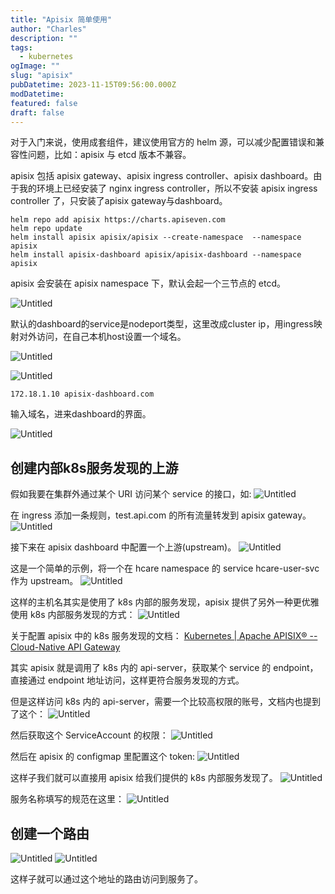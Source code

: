 ```yaml
---
title: "Apisix 简单使用"
author: "Charles"
description: ""
tags:
  - kubernetes
ogImage: ""
slug: "apisix"
pubDatetime: 2023-11-15T09:56:00.000Z
modDatetime:
featured: false
draft: false
---
```


对于入门来说，使用成套组件，建议使用官方的 helm 源，可以减少配置错误和兼容性问题，比如：apisix 与 etcd 版本不兼容。

apisix 包括 apisix gateway、apisix ingress controller、apisix dashboard。由于我的环境上已经安装了 nginx ingress controller，所以不安装 apisix ingress controller 了，只安装了apisix gateway与dashboard。

```shell
helm repo add apisix https://charts.apiseven.com
helm repo update
helm install apisix apisix/apisix --create-namespace  --namespace apisix
helm install apisix-dashboard apisix/apisix-dashboard --namespace apisix
```

apisix 会安装在 apisix namespace 下，默认会起一个三节点的 etcd。

![Untitled](/assets/apisix-1.png)

默认的dashboard的service是nodeport类型，这里改成cluster ip，用ingress映射对外访问，在自己本机host设置一个域名。

![Untitled](/assets/apisix-2.png)

![Untitled](/assets/apisix-3.png)

```text
172.18.1.10 apisix-dashboard.com
```

输入域名，进来dashboard的界面。

![Untitled](/assets/apisix-4.png)

## 创建内部k8s服务发现的上游

假如我要在集群外通过某个 URI 访问某个 service 的接口，如:
![Untitled](/assets/apisix-5.png)

在 ingress 添加一条规则，test.api.com 的所有流量转发到 apisix gateway。
![Untitled](/assets/apisix-6.png)

接下来在 apisix dashboard 中配置一个上游(upstream)。
![Untitled](/assets/apisix-7.png)

这是一个简单的示例，将一个在 hcare namespace 的 service hcare-user-svc 作为 upstream。
![Untitled](/assets/apisix-8.png)

这样的主机名其实是使用了 k8s 内部的服务发现，apisix 提供了另外一种更优雅使用 k8s 内部服务发现的方式：
![Untitled](/assets/apisix-9.png)

关于配置 apisix 中的 k8s 服务发现的文档：
[Kubernetes | Apache APISIX® -- Cloud-Native API Gateway](https://apisix.apache.org/zh/docs/apisix/discovery/kubernetes/)

其实 apisix 就是调用了 k8s 内的 api-server，获取某个 service 的 endpoint，直接通过 endpoint 地址访问，这样更符合服务发现的方式。

但是这样访问 k8s 内的 api-server，需要一个比较高权限的账号，文档内也提到了这个：
![Untitled](/assets/apisix-10.png)

然后获取这个 ServiceAccount 的权限：
![Untitled](/assets/apisix-11.png)

然后在 apisix 的 configmap 里配置这个 token:
![Untitled](/assets/apisix-12.png)

这样子我们就可以直接用 apisix 给我们提供的 k8s 内部服务发现了。
![Untitled](/assets/apisix-13.png)

服务名称填写的规范在这里：
![Untitled](/assets/apisix-14.png)

## 创建一个路由
![Untitled](/assets/apisix-15.png)
![Untitled](/assets/apisix-16.png)

这样子就可以通过这个地址的路由访问到服务了。